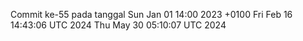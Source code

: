 Commit ke-55 pada tanggal Sun Jan 01 14:00 2023 +0100
Fri Feb 16 14:43:06 UTC 2024
Thu May 30 05:10:07 UTC 2024

